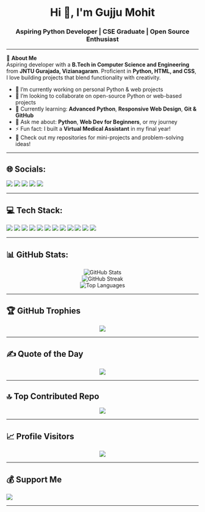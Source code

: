<h1 align="center">Hi 👋, I'm Gujju Mohit</h1>
<h3 align="center">Aspiring Python Developer | CSE Graduate | Open Source Enthusiast</h3>

---

💫 **About Me**  
Aspiring developer with a **B.Tech in Computer Science and Engineering** from **JNTU Gurajada, Vizianagaram**. Proficient in **Python, HTML, and CSS**, I love building projects that blend functionality with creativity.

- 🔭 I’m currently working on personal Python & web projects  
- 🤝 I’m looking to collaborate on open-source Python or web-based projects  
- 🌱 Currently learning: **Advanced Python**, **Responsive Web Design**, **Git & GitHub**  
- 💬 Ask me about: **Python**, **Web Dev for Beginners**, or my journey  
- ⚡ Fun fact: I built a **Virtual Medical Assistant** in my final year!  
- 📂 Check out my repositories for mini-projects and problem-solving ideas!

---

## 🌐 Socials:
<p align="left">
  <a href="https://facebook.com/mohit.reddy.9655"><img src="https://img.shields.io/badge/Facebook-%231877F2.svg?logo=Facebook&logoColor=white" /></a>
  <a href="https://instagram.com/gmohitreddy"><img src="https://img.shields.io/badge/Instagram-%23E4405F.svg?logo=Instagram&logoColor=white" /></a>
  <a href="https://linkedin.com/in/gmohitreddy"><img src="https://img.shields.io/badge/LinkedIn-%230077B5.svg?logo=linkedin&logoColor=white" /></a>
  <a href="https://quora.com/profile/Gujju-Mohit-Reddy"><img src="https://img.shields.io/badge/Quora-%23B92B27.svg?logo=Quora&logoColor=white" /></a>
  <a href="https://x.com/gmohitreddy"><img src="https://img.shields.io/badge/X-black.svg?logo=X&logoColor=white" /></a>
</p>

---

## 💻 Tech Stack:
<p align="left">
  <img src="https://img.shields.io/badge/Python-3670A0?style=for-the-badge&logo=python&logoColor=ffdd54"/>
  <img src="https://img.shields.io/badge/HTML5-E34F26.svg?style=for-the-badge&logo=html5&logoColor=white"/>
  <img src="https://img.shields.io/badge/CSS3-1572B6.svg?style=for-the-badge&logo=css3&logoColor=white"/>
  <img src="https://img.shields.io/badge/JavaScript-F7DF1E.svg?style=for-the-badge&logo=javascript&logoColor=black"/>
  <img src="https://img.shields.io/badge/Django-092E20.svg?style=for-the-badge&logo=django&logoColor=white"/>
  <img src="https://img.shields.io/badge/Flask-000000.svg?style=for-the-badge&logo=flask&logoColor=white"/>
  <img src="https://img.shields.io/badge/MySQL-4479A1.svg?style=for-the-badge&logo=mysql&logoColor=white"/>
  <img src="https://img.shields.io/badge/MongoDB-4ea94b.svg?style=for-the-badge&logo=mongodb&logoColor=white"/>
  <img src="https://img.shields.io/badge/Git-F05033.svg?style=for-the-badge&logo=git&logoColor=white"/>
  <img src="https://img.shields.io/badge/GitHub-181717.svg?style=for-the-badge&logo=github&logoColor=white"/>
  <img src="https://img.shields.io/badge/Canva-00C4CC.svg?style=for-the-badge&logo=Canva&logoColor=white"/>
  <img src="https://img.shields.io/badge/Figma-F24E1E.svg?style=for-the-badge&logo=figma&logoColor=white"/>
</p>

---

## 📊 GitHub Stats:
<div align="center">
  <img src="https://github-readme-stats.vercel.app/api?username=gujjumohitreddy&theme=dark&show_icons=true&count_private=true" alt="GitHub Stats" />
  <br/>
  <img src="https://github-readme-streak-stats.herokuapp.com?user=gujjumohitreddy&theme=dark" alt="GitHub Streak" />
  <br/>
  <img src="https://github-readme-stats.vercel.app/api/top-langs/?username=gujjumohitreddy&theme=dark&layout=compact" alt="Top Languages" />
</div>

---

## 🏆 GitHub Trophies
<p align="center">
  <img src="https://github-profile-trophy.vercel.app/?username=gujjumohitreddy&theme=radical&no-bg=true&margin-w=10"/>
</p>

---

## ✍️ Quote of the Day
<p align="center">
  <img src="https://quotes-github-readme.vercel.app/api?type=horizontal&theme=radical"/>
</p>

---

## 🔝 Top Contributed Repo
<p align="center">
  <img src="https://github-contributor-stats.vercel.app/api?username=gujjumohitreddy&limit=5&theme=dark&combine_all_yearly_contributions=true"/>
</p>

---

## 📈 Profile Visitors
<p align="center">
  <img src="https://visitcount.itsvg.in/api?id=gujjumohitreddy&icon=5&color=0"/>
</p>

---

## 💰 Support Me
<a href="https://paypal.me/gujjumohitreddy">
  <img src="https://img.shields.io/badge/PayPal-00457C?style=for-the-badge&logo=paypal&logoColor=white" />
</a>

---

<!-- Made with ❤️ by Gujju Mohit -->
<!-- Powered by GPRM (https://gprm.itsvg.in) -->